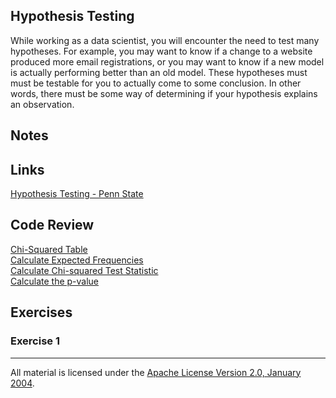 ## Hypothesis Testing

While working as a data scientist, you will encounter the need to test many hypotheses.  For example, you may want to know if a change to a website produced more email registrations, or you may want to know if a new model is actually performing better than an old model. These hypotheses must must be testable for you to actually come to some conclusion. In other words, there must be some way of determining if your hypothesis explains an observation.

## Notes

## Links

[Hypothesis Testing - Penn State](https://onlinecourses.science.psu.edu/statprogram/node/136)  

## Code Review

[Chi-Squared Table](http://sites.stat.psu.edu/~mga/401/tables/Chi-square-table.pdf)   
[Calculate Expected Frequencies](example1/example1.go)   
[Calculate Chi-squared Test Statistic](example2/example2.go)  
[Calculate the p-value](example3/example3.go)   


## Exercises

### Exercise 1

___
All material is licensed under the [Apache License Version 2.0, January 2004](http://www.apache.org/licenses/LICENSE-2.0).
